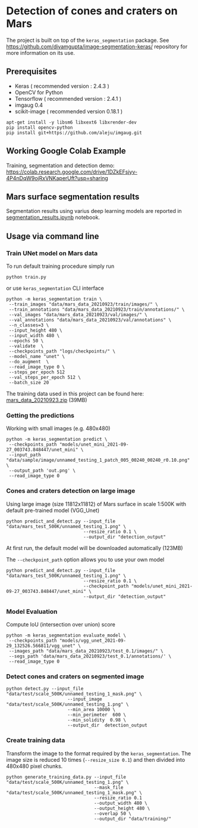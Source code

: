 # Detection of cones and craters on Mars

The project is built on top of the ```keras_segmentation``` package. See https://github.com/divamgupta/image-segmentation-keras/ repository for more information on its use.

## Prerequisites

* Keras ( recommended version : 2.4.3 )
* OpenCV for Python
* Tensorflow ( recommended  version : 2.4.1 )
* imgaug 0.4
* scikit-image  ( recommended version 0.18.1 )

```shell
apt-get install -y libsm6 libxext6 libxrender-dev
pip install opencv-python
pip install git+https://github.com/aleju/imgaug.git
```

## Working Google Colab Example

Training, segmentation and detection demo:
https://colab.research.google.com/drive/1DZkEFsjyv-4P4nDqW9ojRxVNKaperUft?usp=sharing

## Mars surface segmentation results

Segmentation results using varius deep learning models are reported in [segmentation_results.ipynb](segmentation_results.ipynb) notebook.

## Usage via command line
### Train UNet model on Mars data


To run default training procedure simply run 
```shell
python train.py
```
or use ``keras_segmentation`` CLI interface

```shell
python -m keras_segmentation train \
 --train_images "data/mars_data_20210923/train/images/" \
 --train_annotations "data/mars_data_20210923/train/annotations/" \
 --val_images "data/mars_data_20210923/val/images/" \
 --val_annotations "data/mars_data_20210923/val/annotations" \
 --n_classes=3 \
 --input_height 480 \
 --input_width 480 \
 --epochs 50 \
 --validate  \
 --checkpoints_path "logs/checkpoints/" \
 --model_name "unet" \
 --do_augment  \
 --read_image_type 0 \
 --steps_per_epoch 512
 --val_steps_per_epoch 512 \
 --batch_size 20 
 ```

The training data used in this project can be found here: [mars_data_20210923.zip](https:///www.fizyka.umk.pl/~grochu/mars/mars_data_20210923.zip)  (39MB)
### Getting the predictions

Working with small images (e.g. 480x480)

```shell
python -m keras_segmentation predict \
 --checkpoints_path "models/unet_mini_2021-09-27_003743.848447/unet_mini" \
 --input_path "data/sample/image/unnamed_testing_1_patch_005_00240_00240_r0.10.png" \
 --output_path 'out.png' \
 --read_image_type 0
 ```

### Cones and craters detection on large image

Using large image (size 11812x11812) of Mars surface in scale 1:500K with default pre-trained model (VGG_Unet)

```shell
python predict_and_detect.py --input_file "data/mars_test_500K/unnamed_testing_1.png" \
                             --resize_ratio 0.1 \
                             --output_dir "detection_output"

```

At first run, the default model will be downloaded automatically (123MB)

The ```--checkpoint_path``` option allows you to use your own model 
```shell
python predict_and_detect.py --input_file "data/mars_test_500K/unnamed_testing_1.png" \
                             --resize_ratio 0.1 \
                             --checkpoint_path "models/unet_mini_2021-09-27_003743.848447/unet_mini" \
                             --output_dir "detection_output"

```

### Model Evaluation 

Compute IoU (intersection over union) score

```shell
python -m keras_segmentation evaluate_model \
 --checkpoints_path "models/vgg_unet_2021-09-29_132526.566811/vgg_unet" \
 --images_path "data/mars_data_20210923/test_0.1/images/" \
 --segs_path 'data/mars_data_20210923/test_0.1/annotations/' \
 --read_image_type 0
```



### Detect cones and craters on segmented image

```shell 
python detect.py --input_file "data/test/scale_500K/unnamed_testing_1_mask.png" \
                       --input_image "data/test/scale_500K/unnamed_testing_1.png" \
                       --min_area 10000 \
                       --min_perimeter  600 \
                       --min_solidity  0.98 \
                       --output_dir  detection_output
```


### Create training data 

Transform the image to the format required by the ``keras_segmentation``. The image size is reduced 10 times (``--resize_size 0.1``) and then divided into 480x480 pixel chunks.

```shell
python generate_training_data.py --input_file "data/test/scale_500K/unnamed_testing_1.png" \
                                 --mask_file "data/test/scale_500K/unnamed_testing_1_mask.png" \
                                 --resize_ratio 0.1 
                                 --output_width 480 \ 
                                 --output_height 480 \ 
                                 --overlap 50 \
                                 --output_dir "data/training/" 
```
